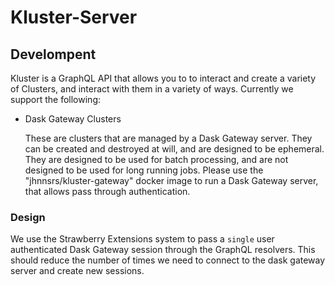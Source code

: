 # Kluster-Server

## Develompent

Kluster is a GraphQL API that allows you to to interact and create a variety of Clusters, and interact with
them in a variety of ways. Currently we support the following:

-   Dask Gateway Clusters
  
    These are clusters that are managed by a Dask Gateway server. They can be created and destroyed at will,
    and are designed to be ephemeral. They are designed to be used for batch processing, and are not designed
    to be used for long running jobs. Please use the "jhnnsrs/kluster-gateway" docker image to run a Dask Gateway
    server, that allows pass through authentication.


### Design

We use the Strawberry Extensions system to pass a `single` user authenticated Dask Gateway session through
the GraphQL resolvers. This should reduce the number of times we need to connect to the dask gateway server
and create new sessions.

